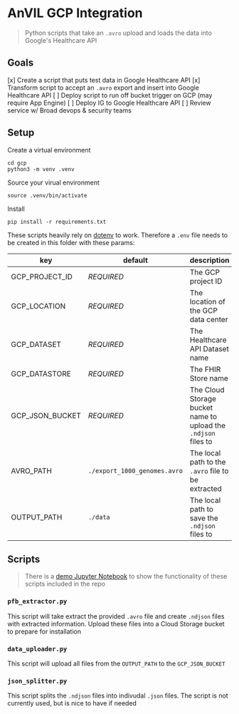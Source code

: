 # AnVIL GCP Integration

> Python scripts that take an `.avro` upload and loads the data into Google's Healthcare API

## Goals

[x] Create a script that puts test data in Google Healthcare API
[x] Transform script to accept an `.avro` export and insert into Google Healthcare API
[ ] Deploy script to run off bucket trigger on GCP (may require App Engine)
[ ] Deploy IG to Google Healthcare API
[ ] Review service w/ Broad devops & security teams

## Setup

Create a virtual environment

```
cd gcp
python3 -m venv .venv
```

Source your virual environment

```
source .venv/bin/activate
```

Install

```
pip install -r requirements.txt
```

These scripts heavily rely on [dotenv](https://pypi.org/project/python-dotenv/) to work.
Therefore a `.env` file needs to be created in this folder with these params:

| key             | default                      | description                                                    |
| --------------- | ---------------------------- | -------------------------------------------------------------- |
| GCP_PROJECT_ID  | _REQUIRED_                   | The GCP project ID                                             |
| GCP_LOCATION    | _REQUIRED_                   | The location of the GCP data center                            |
| GCP_DATASET     | _REQUIRED_                   | The Healthcare API Dataset name                                |
| GCP_DATASTORE   | _REQUIRED_                   | The FHIR Store name                                            |
| GCP_JSON_BUCKET | _REQUIRED_                   | The Cloud Storage bucket name to upload the `.ndjson` files to |
| AVRO_PATH       | `./export_1000_genomes.avro` | The local path to the `.avro` file to be extracted             |
| OUTPUT_PATH     | `./data`                     | The local path to save the `.ndjson` files to                  |

## Scripts

> There is a [demo Jupyter Notebook](./demo.ipynb) to show the functionality of these scripts included in the repo

### `pfb_extractor.py`

This script will take extract the provided `.avro` file and create `.ndjson` files with extracted information.
Upload these files into a Cloud Storage bucket to prepare for installation

### `data_uploader.py`

This script will upload all files from the `OUTPUT_PATH` to the `GCP_JSON_BUCKET`

### `json_splitter.py`

This script splits the `.ndjson` files into indivudal `.json` files.
The script is not currently used, but is nice to have if needed
